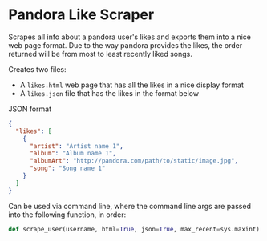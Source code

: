 Pandora Like Scraper
====================

Scrapes all info about a pandora user's likes and exports them into a nice web page format. Due to the way pandora
provides the likes, the order returned will be from most to least recently liked songs.

Creates two files:
* A `likes.html` web page that has all the likes in a nice display format
* A `likes.json` file that has the likes in the format below

JSON format
```json
{
  "likes": [
    {
      "artist": "Artist name 1",
      "album": "Album name 1",
      "albumArt": "http://pandora.com/path/to/static/image.jpg",
      "song": "Song name 1"
    }
  ]
}
```

Can be used via command line, where the command line args are passed into the following function, in order:
```python
def scrape_user(username, html=True, json=True, max_recent=sys.maxint)
```